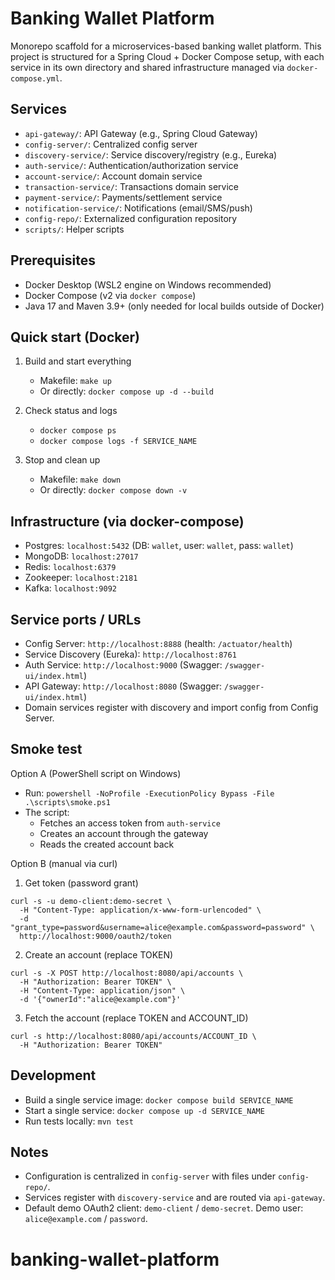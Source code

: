 # Banking Wallet Platform

Monorepo scaffold for a microservices-based banking wallet platform. This project is structured for a Spring Cloud + Docker Compose setup, with each service in its own directory and shared infrastructure managed via `docker-compose.yml`.

## Services
- `api-gateway/`: API Gateway (e.g., Spring Cloud Gateway)
- `config-server/`: Centralized config server
- `discovery-service/`: Service discovery/registry (e.g., Eureka)
- `auth-service/`: Authentication/authorization service
- `account-service/`: Account domain service
- `transaction-service/`: Transactions domain service
- `payment-service/`: Payments/settlement service
- `notification-service/`: Notifications (email/SMS/push)
- `config-repo/`: Externalized configuration repository
- `scripts/`: Helper scripts

## Prerequisites
- Docker Desktop (WSL2 engine on Windows recommended)
- Docker Compose (v2 via `docker compose`)
- Java 17 and Maven 3.9+ (only needed for local builds outside of Docker)

## Quick start (Docker)
1) Build and start everything
   - Makefile: `make up`
   - Or directly: `docker compose up -d --build`

2) Check status and logs
   - `docker compose ps`
   - `docker compose logs -f SERVICE_NAME`

3) Stop and clean up
   - Makefile: `make down`
   - Or directly: `docker compose down -v`

## Infrastructure (via docker-compose)
- Postgres: `localhost:5432` (DB: `wallet`, user: `wallet`, pass: `wallet`)
- MongoDB: `localhost:27017`
- Redis: `localhost:6379`
- Zookeeper: `localhost:2181`
- Kafka: `localhost:9092`

## Service ports / URLs
- Config Server: `http://localhost:8888` (health: `/actuator/health`)
- Service Discovery (Eureka): `http://localhost:8761`
- Auth Service: `http://localhost:9000` (Swagger: `/swagger-ui/index.html`)
- API Gateway: `http://localhost:8080` (Swagger: `/swagger-ui/index.html`)
- Domain services register with discovery and import config from Config Server.

## Smoke test
Option A (PowerShell script on Windows)
- Run: `powershell -NoProfile -ExecutionPolicy Bypass -File .\scripts\smoke.ps1`
- The script:
  - Fetches an access token from `auth-service`
  - Creates an account through the gateway
  - Reads the created account back

Option B (manual via curl)
1) Get token (password grant)
```
curl -s -u demo-client:demo-secret \
  -H "Content-Type: application/x-www-form-urlencoded" \
  -d "grant_type=password&username=alice@example.com&password=password" \
  http://localhost:9000/oauth2/token
```

2) Create an account (replace TOKEN)
```
curl -s -X POST http://localhost:8080/api/accounts \
  -H "Authorization: Bearer TOKEN" \
  -H "Content-Type: application/json" \
  -d '{"ownerId":"alice@example.com"}'
```

3) Fetch the account (replace TOKEN and ACCOUNT_ID)
```
curl -s http://localhost:8080/api/accounts/ACCOUNT_ID \
  -H "Authorization: Bearer TOKEN"
```

## Development
- Build a single service image: `docker compose build SERVICE_NAME`
- Start a single service: `docker compose up -d SERVICE_NAME`
- Run tests locally: `mvn test`

## Notes
- Configuration is centralized in `config-server` with files under `config-repo/`.
- Services register with `discovery-service` and are routed via `api-gateway`.
- Default demo OAuth2 client: `demo-client` / `demo-secret`. Demo user: `alice@example.com` / `password`.

# banking-wallet-platform